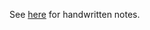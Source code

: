 See [here](https://github.com/devaine/COSC-2436/blob/main/media/pdf-notes/Chapter%201.pdf) for handwritten notes.
